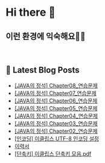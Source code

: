 # Hi there 👋

## 이런 환경에 익숙해요✍🏼

<p>
  <img alt="" src="https://img.shields.io/badge/SpringBoot-6DB33F?style=flat&logo=SpringBoot&logoColor=white"/>
  <img alt="" src="https://img.shields.io/badge/MySQL-4479A1?style=flat-square&logo=MySQL&logoColor=white"/>
  <img alt="" src= "https://img.shields.io/badge/Java-007396?style=flat-square&logo=Java&logoColor=white"/> 
  <img alt="" src= "https://img.shields.io/badge/JavaScript-F7DF1E?style=flat-square&logo=JavaScript&logoColor=white"/> 
</p>

## 📕 Latest Blog Posts

<ul><li><a href='https://howtomakecode.tistory.com/entry/JAVA%EC%9D%98-%EC%A0%95%EC%84%9D-Chapter08%EC%97%B0%EC%8A%B5%EB%AC%B8%EC%A0%9C' target='_blank'>[JAVA의 정석] Chapter08_연습문제</a></li><li><a href='https://howtomakecode.tistory.com/entry/JAVA%EC%9D%98-%EC%A0%95%EC%84%9D-Chapter07%EC%97%B0%EC%8A%B5%EB%AC%B8%EC%A0%9C' target='_blank'>[JAVA의 정석] Chapter07_연습문제</a></li><li><a href='https://howtomakecode.tistory.com/entry/JAVA%EC%9D%98-%EC%A0%95%EC%84%9D-Chapter06%EC%97%B0%EC%8A%B5%EB%AC%B8%EC%A0%9C' target='_blank'>[JAVA의 정석] Chapter06_연습문제</a></li><li><a href='https://howtomakecode.tistory.com/entry/%EA%B0%9C%EB%85%90JAVA%EC%9D%98-%EC%A0%95%EC%84%9D-Chapter05%EC%97%B0%EC%8A%B5%EB%AC%B8%EC%A0%9C' target='_blank'>[JAVA의 정석] Chapter05_연습문제</a></li><li><a href='https://howtomakecode.tistory.com/entry/JAVA%EC%9D%98-%EC%A0%95%EC%84%9D-Chapter04%EC%97%B0%EC%8A%B5%EB%AC%B8%EC%A0%9C' target='_blank'>[JAVA의 정석] Chapter04_연습문제</a></li><li><a href='https://howtomakecode.tistory.com/entry/JAVA%EC%9D%98-%EC%A0%95%EC%84%9D-Chapter03%EC%97%B0%EC%8A%B5%EB%AC%B8%EC%A0%9C' target='_blank'>[JAVA의 정석] Chapter03_연습문제</a></li><li><a href='https://howtomakecode.tistory.com/entry/JAVA%EC%9D%98-%EC%A0%95%EC%84%9D-Chapter02%EC%97%B0%EC%8A%B5%EB%AC%B8%EC%A0%9C' target='_blank'>[JAVA의 정석] Chapter02_연습문제</a></li><li><a href='https://howtomakecode.tistory.com/entry/%EC%9D%B8%EC%BD%94%EB%94%A9-%EC%9D%B4%ED%81%B4%EB%A6%BD%EC%8A%A4-UTF-8-%EC%9D%B8%EC%BD%94%EB%94%A9-%EC%84%A4%EC%A0%95' target='_blank'>[인코딩] 이클립스 UTF-8 인코딩 설정</a></li><li><a href='https://howtomakecode.tistory.com/pages/%EC%9D%B4%EB%A0%A5%EC%84%9C' target='_blank'>이력서</a></li><li><a href='https://howtomakecode.tistory.com/entry/%EB%8B%A8%EC%B6%95%ED%82%A4-%EC%9D%B4%ED%81%B4%EB%A6%BD%EC%8A%A4-%EB%8B%A8%EC%B6%95%ED%82%A4-%EB%AA%A8%EC%9D%8Cpdf' target='_blank'>[단축키] 이클립스 단축키 모음.pdf</a></li></ul>